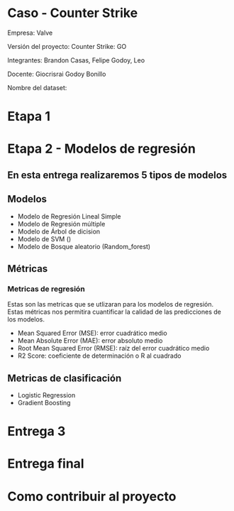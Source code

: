 # Caso - Counter Strike

Empresa: Valve

Versión del proyecto: Counter Strike: GO

Integrantes: Brandon Casas, Felipe Godoy, Leo

Docente: Giocrisrai Godoy Bonillo

Nombre del dataset: 

# Etapa 1 

### 

# Etapa 2 - Modelos de regresión 

En esta entrega realizaremos 5 tipos de modelos
- 

## Modelos 

- Modelo de Regresión Lineal Simple
- Modelo de Regresión múltiple
- Modelo de Árbol de dicision
- Modelo de SVM ()
- Modelo de Bosque aleatorio (Random_forest)

## Métricas 

### Metricas de regresión

Estas son las metricas que se utlizaran para los modelos de regresión. Estas métricas nos permitira cuantificar la calidad de las predicciones de los modelos.

- Mean Squared Error (MSE): error cuadrático medio 
- Mean Absolute Error (MAE): error absoluto medio 
- Root Mean Squared Error (RMSE): raíz del error cuadrático medio
- R2 Score: coeficiente de determinación o R al cuadrado

## Metricas de clasificación

- Logistic Regression
- Gradient Boosting



# Entrega 3 

# Entrega final



# Como contribuir al proyecto
